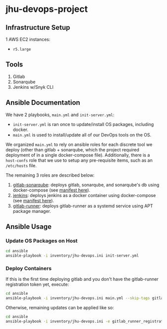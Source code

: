 # jhu-devops-project

## Infrastructure Setup

1 AWS EC2 instances:
- `r5.large` 

## Tools

1. Gitlab
1. Sonarqube
1. Jenkins w/Snyk CLI

## Ansible Documentation

We have 2 playbooks, `main.yml` and `init-server.yml`:
- `init-server.yml` is ran once to update/install OS packages, including docker.
- `main.yml` is used to install/update all of our DevOps tools on the OS.

We organized `main.yml` to rely on ansible roles for each discrete tool we deploy (other than gitlab + sonarqube, which the project required deployment of in a single docker-compose file). Additionally, there is a `host-confs` role that we use to setup any pre-requisite items, such as an `/etc/hosts` file. 

The remaining 3 roles are described below:
1. [gitlab-sonarqube](./ansible/roles/gitlab-sonarqube/tasks/main.yml): deploys gitlab, sonarqube, and sonarqube's db using docker-compose (see [manifest here](./ansible/roles/gitlab-sonarqube/files/docker-compose.yml)).
1. [jenkins](./ansible/roles/jenkins/tasks/main.yml): deploys jenkins as a docker container using docker-compose (see [manifest here](./ansible/roles/jenkins/files/docker-compose.yml)).
1. [gitlab-runner](./ansible/roles/gitlab-runner/tasks/main.yml): deploys gitlab-runner as a systemd service using APT package manager.

## Ansible Usage

### Update OS Packages on Host

```bash
cd ansible
ansible-playbook -i inventory/jhu-devops.ini init-server.yml
```

### Deploy Containers

If this is the first time deploying gitlab and you don't have the gitlab-runner registration token yet, execute:

```bash
cd ansible
ansible-playbook -i inventory/jhu-devops.ini main.yml --skip-tags gitlab-runner
```

Otherwise, remaining updates can be applied like so:

```bash
cd ansible
ansible-playbook -i inventory/jhu-devops.ini -e gitlab_runner_registration_token=${TOKEN} main.yml
```

